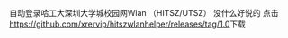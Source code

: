 自动登录哈工大深圳大学城校园网Wlan （HITSZ/UTSZ）
没什么好说的
点击 <https://github.com/xrervip/hitszwlanhelper/releases/tag/1.0>下载